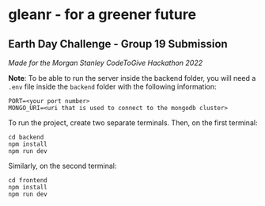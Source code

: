 # gleanr - for a greener future
## Earth Day Challenge - Group 19 Submission
*Made for the Morgan Stanley CodeToGive Hackathon 2022*

**Note**: To be able to run the server inside the backend folder, you will need a `.env` file inside the `backend` folder with the following information:
```
PORT=<your port number>
MONGO_URI=<uri that is used to connect to the mongodb cluster>
```

To run the project, create two separate terminals. Then, on the first terminal:
```
cd backend
npm install
npm run dev
```
Similarly, on the second terminal:
```
cd frontend
npm install
npm run dev
```
